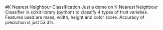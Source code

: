 #K Nearest Neighbour Classification
Just a demo on K-Nearest Neighbour Classifier in scikit library (python) to classify 4 types of fruit varieties. Features used are mass, width, height and color score. 
Accuracy of prediction is just 53.3%.
